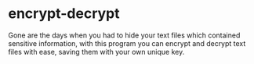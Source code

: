 # encrypt-decrypt
Gone are the days when you had to hide your text files which contained sensitive information, with this program you can encrypt and decrypt text files with ease, saving them with your own unique key.
